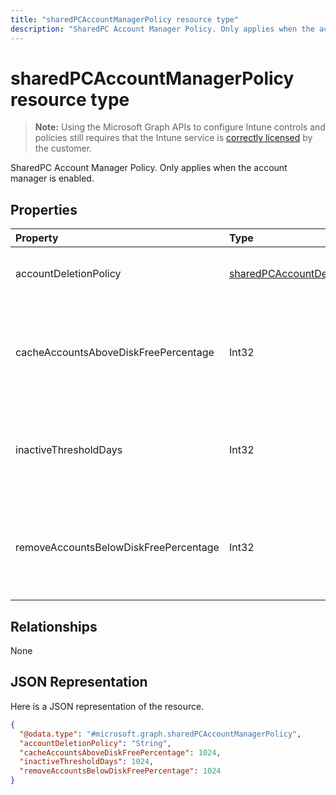 ---title: "sharedPCAccountManagerPolicy resource type"description: "SharedPC Account Manager Policy. Only applies when the account manager is enabled."---# sharedPCAccountManagerPolicy resource type

> **Note:** Using the Microsoft Graph APIs to configure Intune controls and policies still requires that the Intune service is [correctly licensed](https://go.microsoft.com/fwlink/?linkid=839381) by the customer.

SharedPC Account Manager Policy. Only applies when the account manager is enabled.
## Properties
|Property|Type|Description|
|:---|:---|:---|
|accountDeletionPolicy|[sharedPCAccountDeletionPolicyType](../resources/intune-deviceconfig-sharedpcaccountdeletionpolicytype.md)|Configures when accounts are deleted. Possible values are: `immediate`, `diskSpaceThreshold`, `diskSpaceThresholdOrInactiveThreshold`.|
|cacheAccountsAboveDiskFreePercentage|Int32|Sets the percentage of available disk space a PC should have before it stops deleting cached shared PC accounts. Only applies when AccountDeletionPolicy is DiskSpaceThreshold or DiskSpaceThresholdOrInactiveThreshold. Valid values 0 to 100|
|inactiveThresholdDays|Int32|Specifies when the accounts will start being deleted when they have not been logged on during the specified period, given as number of days. Only applies when AccountDeletionPolicy is DiskSpaceThreshold or DiskSpaceThresholdOrInactiveThreshold.|
|removeAccountsBelowDiskFreePercentage|Int32|Sets the percentage of disk space remaining on a PC before cached accounts will be deleted to free disk space. Accounts that have been inactive the longest will be deleted first. Only applies when AccountDeletionPolicy is DiskSpaceThresholdOrInactiveThreshold. Valid values 0 to 100|

## Relationships
None
## JSON Representation
Here is a JSON representation of the resource.
<!-- {
  "blockType": "resource",
  "@odata.type": "microsoft.graph.sharedPCAccountManagerPolicy"
}
-->
``` json
{
  "@odata.type": "#microsoft.graph.sharedPCAccountManagerPolicy",
  "accountDeletionPolicy": "String",
  "cacheAccountsAboveDiskFreePercentage": 1024,
  "inactiveThresholdDays": 1024,
  "removeAccountsBelowDiskFreePercentage": 1024
}
```



